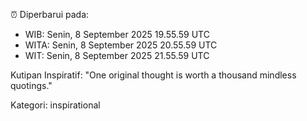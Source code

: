 ⏰ Diperbarui pada:
- WIB: Senin, 8 September 2025 19.55.59 UTC
- WITA: Senin, 8 September 2025 20.55.59 UTC
- WIT: Senin, 8 September 2025 21.55.59 UTC

Kutipan Inspiratif:
"One original thought is worth a thousand mindless quotings."


Kategori: inspirational

